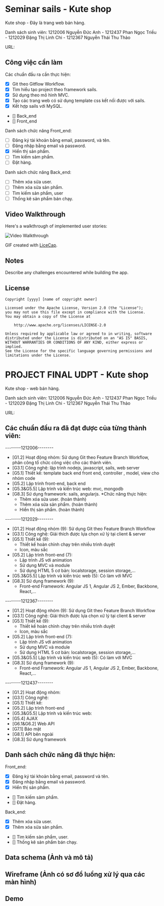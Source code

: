 # Seminar sails - Kute shop

Kute shop - Đây là trang web bán hàng.

Danh sách sinh viên: 1212006 Nguyễn Đức Anh - 1212437 Phan Ngọc Triều - 1212029 Đặng Thị Linh Chi - 1212367 Nguyễn Thái Thu Thảo

URL: 
## Công việc cần làm

Các chuẩn đầu ra cần thực hiện:
* [x] Git theo Gitflow Workflow.
* [x] Tìm hiểu tạo project theo framework sails.
* [x] Sử dụng theo mô hình MVC.
* [x] Tạo các trang web có sử dụng template css kết nối được với sails.
* [x] Kết hợp sails với MySQL.
* [] Back_end
* [] Front_end

Danh sách chức năng Front_end:

* [ ] Đăng ký tài khoản bằng email, password, và tên.
* [ ] Đăng nhập bằng email và password.
* [x] Hiển thị sản phẩm.
* [ ] Tìm kiếm sảm phẩm.
* [ ] Đặt hàng.

Danh sách chức năng Back_end:

* [ ] Thêm xóa sửa user.
* [ ] Thêm xóa sửa sản phẩm.
* [ ] Tìm kiếm sản phẩm, user
* [ ] Thống kê sản phẩm bán chạy.
## Video Walkthrough

Here's a walkthrough of implemented user stories:

![Video Walkthrough](phanngoctrieu.com/kuteshop.gif)

GIF created with [LiceCap](http://www.cockos.com/licecap/).

## Notes

Describe any challenges encountered while building the app.

## License

    Copyright [yyyy] [name of copyright owner]

    Licensed under the Apache License, Version 2.0 (the "License");
    you may not use this file except in compliance with the License.
    You may obtain a copy of the License at

        http://www.apache.org/licenses/LICENSE-2.0

    Unless required by applicable law or agreed to in writing, software
    distributed under the License is distributed on an "AS IS" BASIS,
    WITHOUT WARRANTIES OR CONDITIONS OF ANY KIND, either express or implied.
    See the License for the specific language governing permissions and
    limitations under the License.

# PROJECT FINAL UDPT - Kute shop

Kute shop - web bán hàng.

Danh sách sinh viên: 1212006 Nguyễn Đức Anh - 1212437 Phan Ngọc Triều - 1212029 Đặng Thị Linh Chi - 1212367 Nguyễn Thái Thu Thảo

URL: 

## Các chuẩn đầu ra đã đạt được của từng thành viên:
--------1212006--------
* [G1.2] Hoạt động nhóm: Sử dụng Git theo Feature Branch Workflow, phân công tổ chức công việc cho các thành viên.
* [G3.1] Công nghệ: lập trình nodejs, javascript, sails, web server
* [G5.1] Thiết kế: template back end front end, controller , model, view cho nhóm code
* [G5.2] Lập trình front-end, back end
* [G5.3&G5.5] Lập trình và kiến trúc web: mvc, mongodb
* [G8.3] Sử dụng framework: sails, angularjs.
*Chức năng thực hiện:
	- Thêm xóa sửa user. (hoàn thành)
	- Thêm xóa sửa sản phẩm. (hoàn thành)
	- Hiển thị sản phẩm. (hoàn thành)

--------1212029--------
* [G1.2] Hoạt động nhóm (9): Sử dụng Git theo Feature Branch Workflow
* [G3.1] Công nghệ: Giải thích được lựa chọn xử lý tại client & server
* [G5.1] Thiết kế (9): 
	- Thiết kế hoàn chỉnh chạy trên nhiều trình duyệt
	- Icon, màu sắc
* [G5.2] Lập trình front-end (7): 
	- Lập trình JS với animation
	- Sử dụng MVC và module
	- Sử dụng HTML 5 cơ bản: localstorage, session storage,...
* [G5.3&G5.5] Lập trình và kiến trúc web (5): Có làm với MVC
* [G8.3] Sử dụng framework (9): 
	- Front-end Framework: Angular JS 1, Angular JS 2, Ember, Backbone, React,...

--------1212367--------
* [G1.2] Hoạt động nhóm (9): Sử dụng Git theo Feature Branch Workflow
* [G3.1] Công nghệ: Giải thích được lựa chọn xử lý tại client & server
* [G5.1] Thiết kế (9): 
	- Thiết kế hoàn chỉnh chạy trên nhiều trình duyệt
	- Icon, màu sắc
* [G5.2] Lập trình front-end (7): 
	- Lập trình JS với animation
	- Sử dụng MVC và module
	- Sử dụng HTML 5 cơ bản: localstorage, session storage,...
* [G5.3&G5.5] Lập trình và kiến trúc web (5): Có làm với MVC
* [G8.3] Sử dụng framework (9): 
	- Front-end Framework: Angular JS 1, Angular JS 2, Ember, Backbone, React,...

--------1212437--------
* [G1.2] Hoạt động nhóm:
* [G3.1] Công nghệ:
* [G5.1] Thiết kế:
* [G5.2] Lập trình front-end
* [G5.3&G5.5] Lập trình và kiến trúc web:
* [G5.4] AJAX
* [G6.1&G6.2] Web API
* [G7.1] Bảo mật
* [G8.1] API bên ngoài
* [G8.3] Sử dụng framework

## Danh sách chức năng đã thực hiện:
Front_end:
* [x] Đăng ký tài khoản bằng email, password và tên.
* [x] Đăng nhập bằng email và password.
* [x] Hiển thị sản phẩm.
* [] Tìm kiếm sảm phẩm.
* [] Đặt hàng.

Back_end:
* [x] Thêm xóa sửa user.
* [x] Thêm xóa sửa sản phẩm.
* [] Tìm kiếm sản phẩm, user.
* [] Thống kê sản phẩm bán chạy.

## Data schema (Ảnh và mô tả)
## Wireframe (Ảnh có sơ đồ luồng xử lý qua các màn hình)
## Demo


